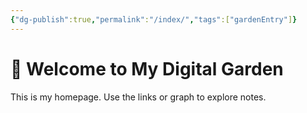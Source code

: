 ```yaml
---
{"dg-publish":true,"permalink":"/index/","tags":["gardenEntry"]}
---
```


# 🌱 Welcome to My Digital Garden
This is my homepage. Use the links or graph to explore notes.
